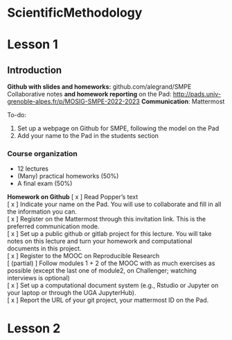 # ScientificMethodology
# Lesson 1
## Introduction
**Github with slides and homeworks:** 
github.com/alegrand/SMPE
Collaborative notes **and homework reporting** on the Pad:
http://pads.univ-grenoble-alpes.fr/p/MOSIG-SMPE-2022-2023
**Communication**:
Mattermost

To-do:
1. Set up a webpage on Github for SMPE, following the model on the Pad
2. Add your name to the Pad in the students section

### Course organization
- 12 lectures
- (Many) practical homeworks (50%)
- A final exam (50%)


**Homework on Github**
[ x ] Read Popper’s text   
[ x ] Indicate your name on the Pad. You will use to collaborate and fill in all the information you can.  
[ x ] Register on the Mattermost through this invitation link. This is the preferred communication mode.  
[ x ] Set up a public github or gitlab project for this lecture. You will take notes on this lecture and turn your homework and computational documents in this project.  
[ x ] Register to the MOOC on Reproducible Research  
[ (partial) ] Follow modules 1 + 2 of the MOOC with as much exercises as possible (except the last one of module2, on Challenger; watching interviews is optional)  
[ x ] Set up a computational document system (e.g., Rstudio or Jupyter on your laptop or through the UGA JupyterHub).  
[ x ] Report the URL of your git project, your mattermost ID on the Pad.  
# Lesson 2
